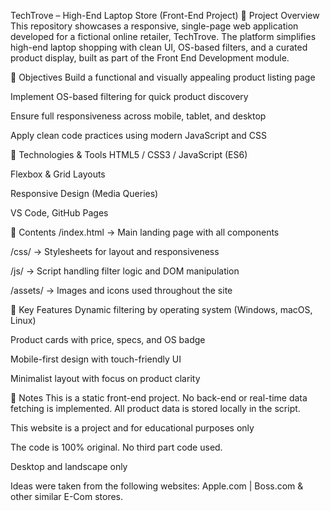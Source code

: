 TechTrove – High-End Laptop Store (Front-End Project)
🛒 Project Overview
This repository showcases a responsive, single-page web application developed for a fictional online retailer, TechTrove. The platform simplifies high-end laptop shopping with clean UI, OS-based filters, and a curated product display, built as part of the Front End Development module.

🎯 Objectives
Build a functional and visually appealing product listing page

Implement OS-based filtering for quick product discovery

Ensure full responsiveness across mobile, tablet, and desktop

Apply clean code practices using modern JavaScript and CSS

🧰 Technologies & Tools
HTML5 / CSS3 / JavaScript (ES6)

Flexbox & Grid Layouts

Responsive Design (Media Queries)

VS Code, GitHub Pages

📂 Contents
/index.html → Main landing page with all components

/css/ → Stylesheets for layout and responsiveness

/js/ → Script handling filter logic and DOM manipulation

/assets/ → Images and icons used throughout the site

🚀 Key Features
Dynamic filtering by operating system (Windows, macOS, Linux)

Product cards with price, specs, and OS badge

Mobile-first design with touch-friendly UI

Minimalist layout with focus on product clarity

📌 Notes
This is a static front-end project. No back-end or real-time data fetching is implemented. All product data is stored locally in the script.



This website is a project and for educational purposes only

The code is 100% original. No third part code used. 

Desktop and landscape only

Ideas were taken from the following websites: Apple.com  |  Boss.com & other similar E-Com stores. 
